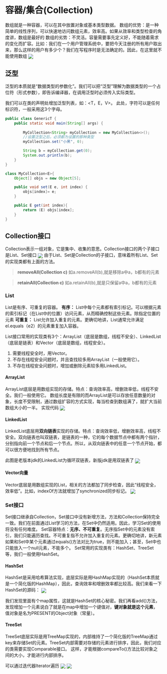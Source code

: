 # 容器/集合(Collection)
数组就是一种容器，可以在其中放置对象或基本类型数据。
数组的优势：是一种简单的线性序列，可以快速地访问数组元素，效率高。如果从效率和类型检查的角度讲，数组是最好的
数组的劣势：不灵活。容量需要事先定义好，不能随着需求的变化而扩容。比如：我们在一个用户管理系统中，要把今天注册的所有用户取出来，那么这样的用户有多少个？我们在写程序时是无法确定的。因此，在这里就不能使用数组
<img src="./pictures/Annotation 2019-11-01 111404.png"  div align=center />

## 泛型
泛型的本质就是“数据类型的参数化”。我们可以把“泛型”理解为数据类型的一个占位符（形式参数），即告诉编译器，在调用泛型时必须传入实际类型。

我们可以在类的声明处增加泛型列表，如：<T，E，V>。
此处，字符可以是任何标识符，一般采用这3个字母。

```java
public class GenericT {
    public static void main(String[] args) {
        
        MyCollection<String> myCollection = new MyCollection<>();
        //设置泛型之后，必须都为设置的那种类型
        myCollection.set("小黑", 0);

        String b = myCollection.get(0);
        System.out.println(b);
    }
}

class MyCollection<E>{
    Object[] objs = new Object[5];

    public void set(E e, int index) {
        objs[index]= e;
    }

    public E get(int index){
        return (E) objs[index];
    }
}
```
## Collection接口
Collection表示一组对象，它是集中、收集的意思。Collection接口的两个子接口是List、Set接口
<img src="./pictures/Annotation 2019-11-01 203814.png"  div align=center />
由于List、Set是Collection的子接口，意味着所有List、Set的实现类都有上面的方法。



>**removeAll(Collection c)**
如a.removeAll(b),就是移除a中a，b都有的元素

>**retainAll(Collection c)**
如a.retainAll(b),就是只保留a中a，b都有的元素

### List
List是有序、可重复的容器。
**有序：** List中每个元素都有索引标记。可以根据元素的索引标记（在List中的位置）访问元素，从而精确控制这些元素。除指定位置的元素
**可重复：** List允许加入重复的元素。更确切地讲，List通常允许满足el.equals（e2）的元素重复加入容器。

List接口常用的实现类有3个：ArrayList（底层是数组，线程不安全）、LinkedList（底层是链表）和Vector（底层是数组，线程安全）。

1. 需要线程安全时，用Vector。
2. 不存在线程安全问题时，并且查找较多用ArrayList（一般使用它）。
3. 不存在线程安全问题时，增加或删除元素较多用LinkedList。

#### ArrayList
ArrayList底层是用数组实现的存储。特点：查询效率高，增删效率低，线程不安全。我们一般使用它。
数组长度是有限的而ArrayList是可以存放任意数量的对象，长度不受限制，通过数组扩容的方式实现，每当检查到数组满了，就扩大当前数组大小的一半。
实现代码
<img src="./pictures/Annotation 2019-11-01 212524.png"  div align=center />

#### LinkedList
LinkedList底层用**双向链表**实现的存储。特点：查询效率低，增删效率高，线程不安全。双向链表也叫双链表，是链表的一种，它的每个数据节点中都有两个指针，分别指向前一个节点和后一个节点。所以，从双向链表中的任意一个节点开始，都可以很方便地找到所有节点。

此图是老版本jdk的LinkedList为循环双链表，新版jdk是用双链表了
<img src="./pictures/Annotation 2019-11-02 162126.png"  div align=center />

#### Vector向量
Vector底层是用数组实现的List，相关的方法都加了同步检查，因此“线程安全，效率低”。比如，indexOf方法就增加了synchronized同步标记。
<img src="./pictures/Annotation 2019-11-07 165753.png"  div align=center />


### Set接口
Set接口继承自Collection，Set接口中没有新增方法，方法和Collection保持完全一致。我们在前面通过List学习的方法，在Set中仍然适用。因此，学习Set的使用将没有任何难度。
Set容器特点：**无序、不可重复**。无序指Set中的元素没有索引，我们只能遍历查找。不可重复指不允许加入重复的元素。更确切地讲，新元素如果和Set中某个元素通过equals()方法对比为true，则不能加入；甚至，Set中也只能放入一个null元素，不能多个。
Set常用的实现类有：HashSet、TreeSet等，我们一般使用HashSet。

#### HashSet
HashSet是采用哈希算法实现，底层实际是用HashMap实现的（HashSet本质就是一个简化版的HashMap），因此，查询效率和增删效率都比较高。我们来看一下HashSet的源码：
<img src="./pictures/Annotation 2019-11-07 221326.png"  div align=center />

我们发现里面有个map属性，这就是HashSet的核心秘密。我们再看add()方法，发现增加一个元素说白了就是在map中增加一个键值对，**键对象就是这个元素**，值对象是名为PRESENT的Object对象（常量）。

#### TreeSet
TreeSet底层实际是用TreeMap实现的，内部维持了一个简化版的TreeMap通过key来存储Set的元素。TreeSet内部需要对存储的元素进行排序，因此，我们对应的类需要实现Comparable接口。
这样，才能根据compareTo()方法比较对象之间的大小，才能进行内部排序。

可以通过迭代器Iterator遍历
<img src="./pictures/Annotation 2019-11-09 142432.png"  div align=center />
<img src="./pictures/Annotation 2019-11-09 142706.png"  div align=center />


### 
